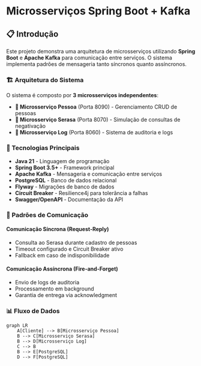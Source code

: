 # Microsserviços Spring Boot + Kafka

## 📋 Introdução

Este projeto demonstra uma arquitetura de microsserviços utilizando **Spring Boot** e **Apache Kafka** para comunicação entre serviços. O sistema implementa padrões de mensageria tanto síncronos quanto assíncronos.

### 🏗️ Arquitetura do Sistema

O sistema é composto por **3 microsserviços independentes**:

- **🔸 Microsserviço Pessoa** (Porta 8090) - Gerenciamento CRUD de pessoas
- **🔸 Microsserviço Serasa** (Porta 8070) - Simulação de consultas de negativação  
- **🔸 Microsserviço Log** (Porta 8060) - Sistema de auditoria e logs

### 🚀 Tecnologias Principais

- **Java 21** - Linguagem de programação
- **Spring Boot 3.5+** - Framework principal
- **Apache Kafka** - Mensageria e comunicação entre serviços
- **PostgreSQL** - Banco de dados relacional
- **Flyway** - Migrações de banco de dados
- **Circuit Breaker** - Resilience4j para tolerância a falhas
- **Swagger/OpenAPI** - Documentação da API

### 🔄 Padrões de Comunicação

#### Comunicação Síncrona (Request-Reply)
- Consulta ao Serasa durante cadastro de pessoas
- Timeout configurado e Circuit Breaker ativo
- Fallback em caso de indisponibilidade

#### Comunicação Assíncrona (Fire-and-Forget)  
- Envio de logs de auditoria
- Processamento em background
- Garantia de entrega via acknowledgment

### 📊 Fluxo de Dados

```mermaid
graph LR
    A[Cliente] --> B[Microsserviço Pessoa]
    B --> C[Microsserviço Serasa]
    B --> D[Microsserviço Log]
    C --> B
    B --> E[PostgreSQL]
    D --> F[PostgreSQL]
```
